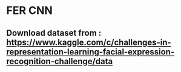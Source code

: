 # FER CNN
## Download dataset from : https://www.kaggle.com/c/challenges-in-representation-learning-facial-expression-recognition-challenge/data

